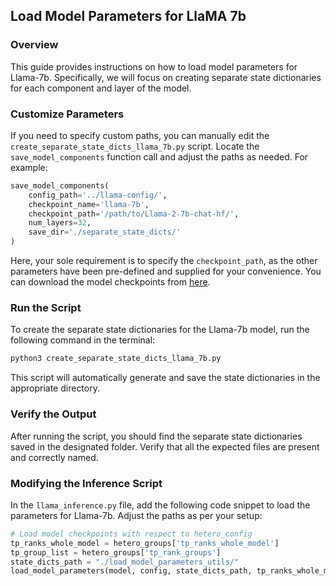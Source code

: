 ## Load Model Parameters for LlaMA 7b

### Overview
This guide provides instructions on how to load model parameters for Llama-7b. Specifically, we will focus on creating separate state dictionaries for each component and layer of the model.

### Customize Parameters
If you need to specify custom paths, you can manually edit the `create_separate_state_dicts_llama_7b.py` script. Locate the `save_model_components` function call and adjust the paths as needed. For example:

```python
save_model_components(
    config_path='../llama-config/',
    checkpoint_name='llama-7b',
    checkpoint_path='/path/to/Llama-2-7b-chat-hf/',
    num_layers=32,
    save_dir='./separate_state_dicts/'
)
```

Here, your sole requirement is to specify the `checkpoint_path`, as the other parameters have been pre-defined and supplied for your convenience. You can download the model checkpoints from [here](https://huggingface.co/meta-llama/Llama-2-7b-chat-hf).

### Run the Script
To create the separate state dictionaries for the Llama-7b model, run the following command in the terminal:

```bash
python3 create_separate_state_dicts_llama_7b.py
```

This script will automatically generate and save the state dictionaries in the appropriate directory.

### Verify the Output
After running the script, you should find the separate state dictionaries saved in the designated folder. Verify that all the expected files are present and correctly named.

### Modifying the Inference Script
In the `llama_inference.py` file, add the following code snippet to load the parameters for Llama-7b. Adjust the paths as per your setup:

```python
# Load model checkpoints with respect to hetero_config
tp_ranks_whole_model = hetero_groups['tp_ranks_whole_model']
tp_group_list = hetero_groups['tp_rank_groups']
state_dicts_path = "./load_model_parameters_utils/"
load_model_parameters(model, config, state_dicts_path, tp_ranks_whole_model, tp_group_list, rank)
```
